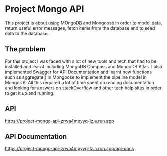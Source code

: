 # Project Mongo API

 This project is about using MOngoDB and Mongoose in order to model data, return useful error messages, fetch items from the database and to seed data to the database.

## The problem

For this project I was faced with a lot of new tools and tech that had to be installed and learnt including MongoDB Compass and MongoDB Atlas. I also implemented Swagger for API Documentation and learnt new functions such as aggregate() in Mongoose to implement the pipeline model in MongoDB. All this required a lot of time spent on reading documentation and looking for answers on stackOverflow and other tech help sites in order to get it up and running. 

## API

 https://project-mongo-api-zrwa4mpyyq-lz.a.run.app

## API Documentation

https://project-mongo-api-zrwa4mpyyq-lz.a.run.app/api-docs
